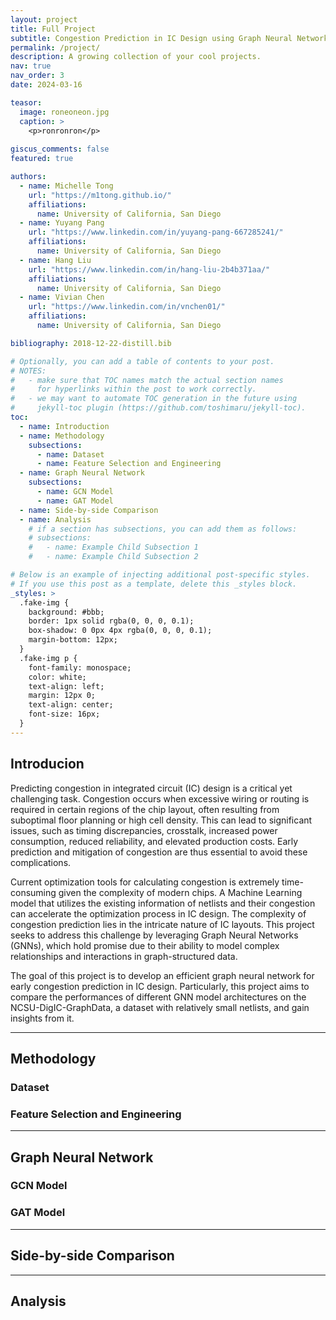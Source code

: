 ```yaml
---
layout: project
title: Full Project
subtitle: Congestion Prediction in IC Design using Graph Neural Network
permalink: /project/
description: A growing collection of your cool projects.
nav: true
nav_order: 3
date: 2024-03-16

teasor:
  image: roneoneon.jpg
  caption: >
    <p>ronronron</p>
    
giscus_comments: false
featured: true

authors:
  - name: Michelle Tong
    url: "https://m1tong.github.io/"
    affiliations:
      name: University of California, San Diego
  - name: Yuyang Pang
    url: "https://www.linkedin.com/in/yuyang-pang-667285241/"
    affiliations:
      name: University of California, San Diego
  - name: Hang Liu
    url: "https://www.linkedin.com/in/hang-liu-2b4b371aa/"
    affiliations:
      name: University of California, San Diego
  - name: Vivian Chen
    url: "https://www.linkedin.com/in/vnchen01/"
    affiliations:
      name: University of California, San Diego

bibliography: 2018-12-22-distill.bib

# Optionally, you can add a table of contents to your post.
# NOTES:
#   - make sure that TOC names match the actual section names
#     for hyperlinks within the post to work correctly.
#   - we may want to automate TOC generation in the future using
#     jekyll-toc plugin (https://github.com/toshimaru/jekyll-toc).
toc:
  - name: Introduction
  - name: Methodology
    subsections:
      - name: Dataset
      - name: Feature Selection and Engineering
  - name: Graph Neural Network
    subsections:
      - name: GCN Model
      - name: GAT Model
  - name: Side-by-side Comparison
  - name: Analysis
    # if a section has subsections, you can add them as follows:
    # subsections:
    #   - name: Example Child Subsection 1
    #   - name: Example Child Subsection 2

# Below is an example of injecting additional post-specific styles.
# If you use this post as a template, delete this _styles block.
_styles: >
  .fake-img {
    background: #bbb;
    border: 1px solid rgba(0, 0, 0, 0.1);
    box-shadow: 0 0px 4px rgba(0, 0, 0, 0.1);
    margin-bottom: 12px;
  }
  .fake-img p {
    font-family: monospace;
    color: white;
    text-align: left;
    margin: 12px 0;
    text-align: center;
    font-size: 16px;
  }
---
```


## Introducion

Predicting congestion in integrated circuit (IC) design is a critical yet challenging task. Congestion occurs when excessive wiring or routing is required in certain regions of the chip layout, often resulting from suboptimal floor planning or high cell density. This can lead to significant issues, such as timing discrepancies, crosstalk, increased power consumption, reduced reliability, and elevated production costs. Early prediction and mitigation of congestion are thus essential to avoid these complications.

Current optimization tools for calculating congestion is extremely time-consuming given the complexity of modern chips. A Machine Learning model that utilizes the existing information of netlists and their congestion can accelerate the optimization process in IC design. The complexity of congestion prediction lies in the intricate nature of IC layouts. This project seeks to address this challenge by leveraging Graph Neural Networks (GNNs), which hold promise due to their ability to model complex relationships and interactions in graph-structured data.

The goal of this project is to develop an efficient graph neural network for early congestion prediction in IC design. Particularly, this project aims to compare the performances of different GNN model architectures on the NCSU-DigIC-GraphData, a dataset with relatively small netlists, and gain insights from it.

--- 
## Methodology
### Dataset

### Feature Selection and Engineering

---

## Graph Neural Network


### GCN Model
### GAT Model

--- 

## Side-by-side Comparison

--- 

## Analysis
  
